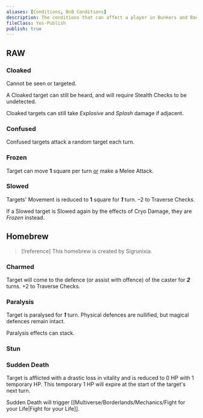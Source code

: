 ```yaml
---
aliases: [Conditions, BnB Conditions]
description: The conditions that can affect a player in Bunkers and Badasses
fileClass: Yes-Publish
publish: true
---
```


## RAW

### Cloaked

Cannot be seen or targeted. 

A Cloaked target can still be heard, and will require Stealth Checks to be undetected. 

Cloaked targets can still take *Explosive* and *Splash* damage if adjacent.

### Confused

Confused targets attack a random target each turn.

### Frozen

Target can move **1** square per turn <u>or</u> make a Melee Attack.

### Slowed

Targets' Movement is reduced to **1** square for ***1*** turn. –2 to Traverse Checks. 

If a Slowed target is Slowed again by the effects of Cryo Damage, they are *Frozen* instead.

## Homebrew

> [!reference] This homebrew is created by Sigrunixia.

### Charmed

Target will come to the defence (or assist with offence) of the caster for ***2*** turns. +2 to Traverse Checks. 

### Paralysis

Target is paralysed for ***1*** turn. Physical defences are nullified, but magical defences remain intact. 

Paralysis effects can stack. 

### Stun



### Sudden Death

Target is afflicted with a drastic loss in vitality and is reduced to 0 HP with 1 temporary HP. This temporary 1 HP will expire at the start of the target's next turn. 

Sudden Death will trigger [[Multiverse/Borderlands/Mechanics/Fight for your Life|Fight for your Life]].